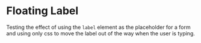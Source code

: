 # Floating Label

Testing the effect of using the `label` element as the placeholder for a form and using only css to move the label out of the way when the user is typing.